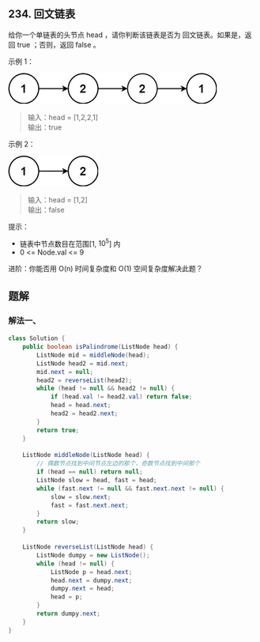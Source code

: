 ## 234. 回文链表

给你一个单链表的头节点 head ，请你判断该链表是否为 回文链表。如果是，返回 true ；否则，返回 false 。

 

示例 1：

![1](./figs/pal1linked-list.jpg)

>输入：head = [1,2,2,1]  
>输出：true  

示例 2：

![2](./figs/pal2linked-list.jpg)

>输入：head = [1,2]  
>输出：false  
 

提示：

- 链表中节点数目在范围[1, $10^5$] 内
- 0 <= Node.val <= 9
 

进阶：你能否用 O(n) 时间复杂度和 O(1) 空间复杂度解决此题？


## 题解

### 解法一、

```java
class Solution {
    public boolean isPalindrome(ListNode head) {
        ListNode mid = middleNode(head);
        ListNode head2 = mid.next;
        mid.next = null;
        head2 = reverseList(head2);
        while (head != null && head2 != null) {
            if (head.val != head2.val) return false;
            head = head.next;
            head2 = head2.next;
        }
        return true;
    }

    ListNode middleNode(ListNode head) {
        // 偶数节点找到中间节点左边的那个，奇数节点找到中间那个
        if (head == null) return null;
        ListNode slow = head, fast = head;
        while (fast.next != null && fast.next.next != null) {
            slow = slow.next;
            fast = fast.next.next;
        }
        return slow;
    }

    ListNode reverseList(ListNode head) {
        ListNode dumpy = new ListNode();
        while (head != null) {
            ListNode p = head.next;
            head.next = dumpy.next;
            dumpy.next = head;
            head = p;
        }
        return dumpy.next;
    }
}
```